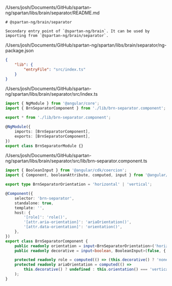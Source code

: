 /Users/josh/Documents/GitHub/spartan-ng/spartan/libs/brain/separator/README.md
```
# @spartan-ng/brain/separator

Secondary entry point of `@spartan-ng/brain`. It can be used by importing from `@spartan-ng/brain/separator`.

```
/Users/josh/Documents/GitHub/spartan-ng/spartan/libs/brain/separator/ng-package.json
```json
{
	"lib": {
		"entryFile": "src/index.ts"
	}
}

```
/Users/josh/Documents/GitHub/spartan-ng/spartan/libs/brain/separator/src/index.ts
```typescript
import { NgModule } from '@angular/core';
import { BrnSeparatorComponent } from './lib/brn-separator.component';

export * from './lib/brn-separator.component';

@NgModule({
	imports: [BrnSeparatorComponent],
	exports: [BrnSeparatorComponent],
})
export class BrnSeparatorModule {}

```
/Users/josh/Documents/GitHub/spartan-ng/spartan/libs/brain/separator/src/lib/brn-separator.component.ts
```typescript
import { BooleanInput } from '@angular/cdk/coercion';
import { Component, booleanAttribute, computed, input } from '@angular/core';

export type BrnSeparatorOrientation = 'horizontal' | 'vertical';

@Component({
	selector: 'brn-separator',
	standalone: true,
	template: '',
	host: {
		'[role]': 'role()',
		'[attr.aria-orientation]': 'ariaOrientation()',
		'[attr.data-orientation]': 'orientation()',
	},
})
export class BrnSeparatorComponent {
	public readonly orientation = input<BrnSeparatorOrientation>('horizontal');
	public readonly decorative = input<boolean, BooleanInput>(false, { transform: booleanAttribute });

	protected readonly role = computed(() => (this.decorative() ? 'none' : 'separator'));
	protected readonly ariaOrientation = computed(() =>
		this.decorative() ? undefined : this.orientation() === 'vertical' ? 'vertical' : undefined,
	);
}

```

